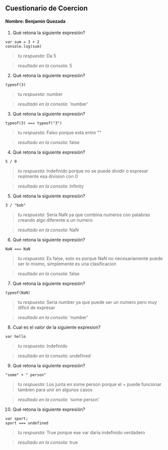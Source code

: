 ## Cuestionario de Coercion
#### Nombre: Benjamin Quezada

1. Qué retona la siguiente expresión?
```
var sum = 3 + 2
console.log(sum)
```

> _tu respuesta_: Da 5

> _resultado en la consola_: 5

2. Qué retona la siguiente expresión?
```
typeof(3)
```

> _tu respuesta_: number

> _resultado en la consola_: 'number'

3. Qué retona la siguiente expresión?
```
typeof(3) === typeof("3")
```

> _tu respuesta_: Falso porque esta entre ""

> _resultado en la consola_: false

4. Qué retona la siguiente expresión?
```
5 / 0
```

> _tu respuesta_: Indefinido porque no se puede dividir o expresar realmente esa division con 0

> _resultado en la consola_: Infinity

5. Qué retona la siguiente expresión?
```
3 / "bob"
```

> _tu respuesta_: Seria NaN ya que combina numeros con palabras creando algo diferente a un numero

> _resultado en la consola_: NaN

6. Qué retona la siguiente expresión?
```
NaN === NaN
```

> _tu respuesta_: Es false, esto es porque NaN no necesariamente puede ser lo mismo, simplemente es una clasificacion

> _resultado en la consola_: false

7. Qué retona la siguiente expresión?
```
typeof(NaN)
```

> _tu respuesta_: Seria number ya que puede ser un numero pero muy dificil de expresar

> _resultado en la consola_: 'number'

8. Cual es el valor de la siguiente expresion?
```
var hello
```

> _tu respuesta_: Indefinido 

> _resultado en la consola_: undefined

9. Qué retona la siguiente expresión?
```
"some" + " person"
```

> _tu respuesta_: Los junta en some person porque el + puede funcionar tambien para unir en algunos casos

> _resultado en la consola_: 'some person'

10. Qué retona la siguiente expresión?
```
var sport; 
sport === undefined
```

> _tu respuesta_: True porque ese var daria indefinido verdadero

> _resultado en la consola_: true


